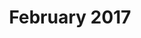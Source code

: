 ---
title: February 2017
showTitle: true
showOnHomepage: true
image: /img/drawings/bluelips.jpg
materials: pencil, blending stump, colored pencils, white marker
description:
---